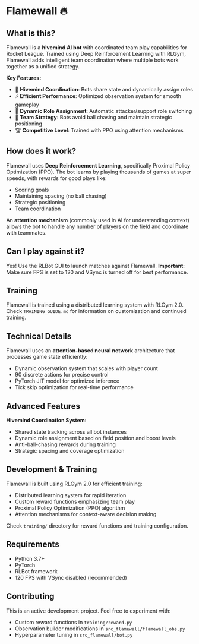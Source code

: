 # Flamewall 🔥

## What is this?

Flamewall is a **hivemind AI bot** with coordinated team play capabilities for Rocket League.
Trained using Deep Reinforcement Learning with RLGym, Flamewall adds intelligent team coordination where multiple bots work together as a unified strategy.

**Key Features:**
- 🧠 **Hivemind Coordination**: Bots share state and dynamically assign roles
- ⚡ **Efficient Performance**: Optimized observation system for smooth gameplay
- 🎯 **Dynamic Role Assignment**: Automatic attacker/support role switching
- 🤝 **Team Strategy**: Bots avoid ball chasing and maintain strategic positioning
- 🏆 **Competitive Level**: Trained with PPO using attention mechanisms

## How does it work?

Flamewall uses **Deep Reinforcement Learning**, specifically Proximal Policy Optimization (PPO).
The bot learns by playing thousands of games at super speeds, with rewards for good plays like:
- Scoring goals
- Maintaining spacing (no ball chasing)
- Strategic positioning
- Team coordination

An **attention mechanism** (commonly used in AI for understanding context) allows the bot to handle any number of players on the field and coordinate with teammates.

## Can I play against it? 

Yes! Use the RLBot GUI to launch matches against Flamewall.
**Important**: Make sure FPS is set to 120 and VSync is turned off for best performance.

## Training

Flamewall is trained using a distributed learning system with RLGym 2.0.
Check `TRAINING_GUIDE.md` for information on customization and continued training.

## Technical Details

Flamewall uses an **attention-based neural network** architecture that processes game state efficiently:
- Dynamic observation system that scales with player count
- 90 discrete actions for precise control
- PyTorch JIT model for optimized inference
- Tick skip optimization for real-time performance

## Advanced Features

**Hivemind Coordination System:**
- Shared state tracking across all bot instances
- Dynamic role assignment based on field position and boost levels
- Anti-ball-chasing rewards during training
- Strategic spacing and coverage optimization

## Development & Training

Flamewall is built using RLGym 2.0 for efficient training:
- Distributed learning system for rapid iteration
- Custom reward functions emphasizing team play
- Proximal Policy Optimization (PPO) algorithm
- Attention mechanisms for context-aware decision making

Check `training/` directory for reward functions and training configuration.

## Requirements

- Python 3.7+
- PyTorch
- RLBot framework
- 120 FPS with VSync disabled (recommended)

## Contributing

This is an active development project. Feel free to experiment with:
- Custom reward functions in `training/reward.py`
- Observation builder modifications in `src_flamewall/flamewall_obs.py`
- Hyperparameter tuning in `src_flamewall/bot.py`




